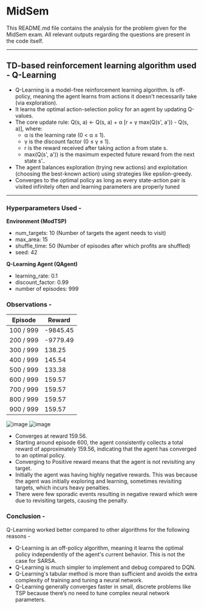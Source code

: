 # MidSem
This README.md file contains the analysis for the problem given for the MidSem exam. All relevant outputs regarding the questions are present in the code itself.

---
## TD-based reinforcement learning algorithm used - Q-Learning
- Q-Learning is a model-free reinforcement learning algorithm. Is off-policy, meaning the agent learns from actions it doesn't necessarily take (via exploration).
- It learns the optimal action-selection policy for an agent by updating Q-values.
- The core update rule:
Q(s, a) ← Q(s, a) + α [r + γ max(Q(s', a')) - Q(s, a)],
where:
  - α is the learning rate (0 < α ≤ 1).
  - γ is the discount factor (0 ≤ γ ≤ 1).
  - r is the reward received after taking action a from state s.
  - max(Q(s', a')) is the maximum expected future reward from the next state s'..
- The agent balances exploration (trying new actions) and exploitation (choosing the best-known action) using strategies like epsilon-greedy.
- Converges to the optimal policy as long as every state-action pair is visited infinitely often and learning parameters are properly tuned

---
### Hyperparameters Used - 
**Environment (ModTSP)**
- num_targets: 10 (Number of targets the agent needs to visit)
- max_area: 15
- shuffle_time: 50 (Number of episodes after which profits are shuffled)
- seed: 42

**Q-Learning Agent (QAgent)**
- learning_rate: 0.1
- discount_factor: 0.99
- number of episodes: 999

### Observations -

| Episode   | Reward                |
|-----------|-----------------------|
| 100 / 999 | -9845.45              |
| 200 / 999 | -9779.49              |
| 300 / 999 | 138.25                |
| 400 / 999 | 145.54                |
| 500 / 999 | 133.38                |
| 600 / 999 | 159.57                |
| 700 / 999 | 159.57                |
| 800 / 999 | 159.57                |
| 900 / 999 | 159.57                |


![image](https://github.com/user-attachments/assets/52494c70-eb1c-4ab4-bc36-dacfbf36b72c)
![image](https://github.com/user-attachments/assets/f6ecd475-7056-4153-b919-1d66eb231275)


- Converges at reward 159.56.
- Starting around episode 600, the agent consistently collects a total reward of approximately 159.56, indicating that the agent has converged to an optimal policy.
- Converging to Positive reward means that the agent is not revisiting any target.
- Initially the agent was having highly negative rewards. This was because the agent was initially exploring and learning, sometimes revisiting targets, which incurs heavy penalties.
- There were few sporadic events resulting in negative reward which were due to revisiting targets, causing the penalty.

### Conclusion - 
Q-Learning worked better compared to other algorithms for the following reasons - 

- Q-Learning is an off-policy algorithm, meaning it learns the optimal policy independently of the agent's current behavior. This is not the case for SARSA. 
- Q-Learning is much simpler to implement and debug compared to DQN.
- Q-Learning's tabular method is more than sufficient and avoids the extra complexity of training and tuning a neural network.
- Q-Learning generally converges faster in small, discrete problems like TSP because there’s no need to tune complex neural network parameters.
